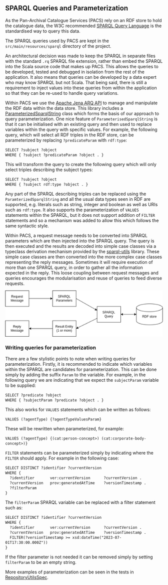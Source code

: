## SPARQL Queries and Parameterization

As the Pan-Archival Catalogue Services (PACS) rely on an RDF store to hold the catalogue data, the W3C recommended
[SPARQL Query Language](https://www.w3.org/TR/sparql11-query/) is the standardised way to query this data.

The SPARQL queries used by PACS are kept in the `src/main/resources/sparql` directory of the project.

An architectural decision was made to keep the SPARQL in separate files with the standard `.rq` SPARQL file extension,
rather than embed the SPARQL into the Scala source code that makes up PACS. This allows the queries to be developed,
tested and debugged in isolation from the rest of the application. It also means that queries can be developed by 
a data expert who may know SPARQL but not Scala. That being said, there is still a requirement to inject values into
these queries from within the application so that they can be re-used to handle query variations.

Within PACS we use the [Apache Jena ARQ API](https://jena.apache.org/documentation/query/index.html) to manage and
manipulate the RDF data within the data store. This library includes a [ParameterizedSparqlString](https://jena.apache.org/documentation/javadoc/arq/org.apache.jena.arq/org/apache/jena/query/ParameterizedSparqlString.html)
class which forms the basis of our approach to query parameterization. One nice feature of `ParameterisedSparqlString`
is that it can be initialised with an existing query and then used to replace variables within the query with
specific values. For example, the following query, which will select all RDF triples in the RDF store, can be 
parameterized by replacing `?predicateParam` with `rdf:type`:
```sparql
SELECT ?subject ?object
WHERE { ?subject ?predicateParam ?object . }
```
This will transform the query to create the following query which will only select triples describing the subject types:
```sparql
SELECT ?subject ?object 
WHERE { ?subject rdf:type ?object . }
```
Any part of the SPARQL describing triples can be replaced using the `ParamterizedSparqlString` and all the usual data
types seen in RDF are supported, e.g. literals such as string, integer and boolean as well as URIs such as `rdf:type`.
It also supports the parameterization of `VALUES` statements within the SPARQL, but it does not support addition of
`FILTER` statements and so a mechanism was added to allow this which follows the same syntactic style.

Within PACS, a request message needs to be converted into SPARQL parameters which are then injected into the SPARQL
query. The query is then executed and the results are decoded into simple case classes via a typeclass derivation
mechanism provided by the [sparql-utils](https://github.com/phenoscape/sparql-utils) library. These simple case
classes are then converted into the more complex case classes representing the reply messages. Sometimes it will
require execution of more than one SPARQL query, in order to gather all the information expected in the reply. This 
loose coupling between request messages and queries encourages the modularisation and reuse of queries to feed diverse
requests.

![SPARQL flow](images/SPARQL-flow.png)


### Writing queries for parameterization

There are a few stylistic points to note when writing queries for parameterization. Firstly, it is recommended to 
indicate which variables within the SPARQL are candidates for parameterization. This can be done simply by adding the
suffix `Param` to the variable. For example, in the following query we are indicating that we expect the `subjectParam`
variable to be supplied:
```
SELECT ?predicate ?object 
WHERE { ?subjectParam ?predicate ?object . }
```
This also works for `VALUES` statements which can be written as follows:
```
VALUES (?agentType) {?agentTypeValuesParam} 
```
These will be rewritten when parameterized, for example:
```
VALUES (?agentType) {(cat:person-concept>) (cat:corporate-body-concept>)}
```
`FILTER` statements can be parameterized simply by indicating where the `FILTER` should apply. For
example in the following case:
```
SELECT DISTINCT ?identifier ?currentVersion
WHERE {
  ?identifier       ver:currentVersion      ?currentVersion .
  ?currentVersion   prov:generatedAtTime    ?versionTimestamp .
  ?filterParam
}
```
The `filterParam` SPARQL variable can be replaced with a filter statement such as:
```
SELECT DISTINCT ?identifier ?currentVersion
WHERE {
  ?identifier       ver:currentVersion      ?currentVersion .
  ?currentVersion   prov:generatedAtTime    ?versionTimestamp .
  FILTER(?versionTimestamp >= xsd:dateTime("2023-07-01T17:30:00.000Z"))
}
```
If the filter parameter is not needed it can be removed simply by setting `filterParam` to be an empty
string.

More examples of parameterization can be seen in the tests in [RepositoryUtilsSpec](../src/test/scala/uk/gov/nationalarchives/omega/api/repository/RepositoryUtilsSpec.scala).